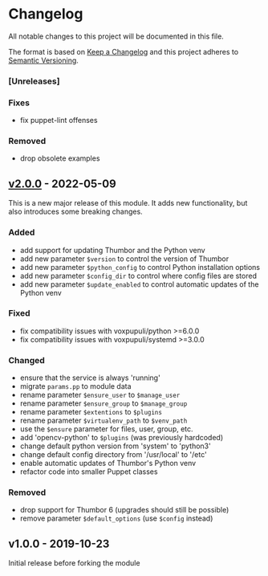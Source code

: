 # Changelog

All notable changes to this project will be documented in this file.

The format is based on [Keep a Changelog](http://keepachangelog.com/en/1.0.0/)
and this project adheres to [Semantic Versioning](http://semver.org/spec/v2.0.0.html).

### [Unreleases]

### Fixes
* fix puppet-lint offenses

### Removed
* drop obsolete examples

## [v2.0.0] - 2022-05-09
This is a new major release of this module. It adds new functionality,
but also introduces some breaking changes.

### Added
* add support for updating Thumbor and the Python venv
* add new parameter `$version` to control the version of Thumbor
* add new parameter `$python_config` to control Python installation options
* add new parameter `$config_dir` to control where config files are stored
* add new parameter `$update_enabled` to control automatic updates of the Python venv

### Fixed
* fix compatibility issues with voxpupuli/python >=6.0.0
* fix compatibility issues with voxpupuli/systemd >=3.0.0

### Changed
* ensure that the service is always 'running'
* migrate `params.pp` to module data
* rename parameter `$ensure_user` to `$manage_user`
* rename parameter `$ensure_group` to `$manage_group`
* rename parameter `$extentions` to `$plugins`
* rename parameter `$virtualenv_path` to `$venv_path`
* use the `$ensure` parameter for files, user, group, etc.
* add 'opencv-python' to `$plugins` (was previously hardcoded)
* change default python version from 'system' to 'python3'
* change default config directory from '/usr/local' to '/etc'
* enable automatic updates of Thumbor's Python venv
* refactor code into smaller Puppet classes

### Removed
* drop support for Thumbor 6 (upgrades should still be possible)
* remove parameter `$default_options` (use `$config` instead)

## v1.0.0 - 2019-10-23
Initial release before forking the module

[Unreleased]: https://github.com/markt-de/puppet-thumbor/compare/v1.0.0...HEAD
[v2.0.0]: https://github.com/markt-de/puppet-thumbor/compare/v1.0.0...v2.0.0

